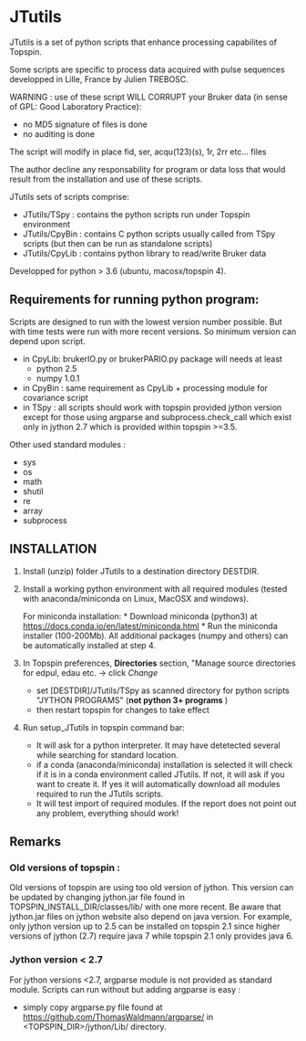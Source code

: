 # JTutils 
JTutils is a set of python scripts that enhance processing capabilites of 
Topspin.

Some scripts are specific to process data acquired with pulse sequences developped
in Lille, France by Julien TREBOSC. 

WARNING : use of these script WILL CORRUPT your Bruker data (in sense of GPL:
 Good Laboratory Practice):
* no MD5 signature of files is done
* no auditing is done

The script will modify in place fid, ser, acqu(123)(s), 1r, 2rr etc... files

The author decline any responsability for program or data loss that would result from the installation and use of these scripts.

JTutils sets of scripts comprise:
* JTutils/TSpy : contains the python scripts run under Topspin environment
* JTutils/CpyBin : contains C python scripts usually called from TSpy
  scripts (but then can be run as standalone scripts)
* JTutils/CpyLib : contains python library to read/write Bruker data

Developped for python > 3.6 (ubuntu, macosx/topspin 4).

## Requirements for running python program: 
Scripts are designed to run with the lowest version number possible. 
But with time tests were run with more recent versions. So minimum version 
can depend upon script.
 - in CpyLib: brukerIO.py or brukerPARIO.py package will needs at least
    * python 2.5
    * numpy 1.0.1 
 - in CpyBin : same requirement as CpyLib + processing module for covariance
  script
 - in TSpy : all scripts should work with topspin provided jython version except
    for those using argparse and subprocess.check_call which exist only in 
    jython 2.7 which is provided within topspin >=3.5.

Other used standard modules :
* sys
* os
* math
* shutil
* re
* array
* subprocess

## INSTALLATION
1) Install (unzip) folder JTutils to a destination directory DESTDIR.

2) Install a working python environment with all required modules (tested with 
   anaconda/miniconda on Linux, MacOSX and windows).

    For miniconda installation: 
        * Download miniconda (python3) at https://docs.conda.io/en/latest/miniconda.html
        * Run the miniconda installer (100-200Mb). All additional packages (numpy and others) can be automatically installed
           at step 4. 

3) In Topspin preferences, **Directories** section, "Manage source directories for edpul, edau etc. -> click *Change*
    * set [DESTDIR]/JTutils/TSpy as scanned directory for python scripts "JYTHON PROGRAMS" (**not python 3+ programs** )
    * then restart topspin for changes to take effect

4) Run setup\_JTutils in topspin command bar:
    * It will ask for a python interpreter. It may have detetected several while searching for standard location.
    * if a conda (anaconda/miniconda) installation is selected it will check if it is in a conda environment 
    called JTutils. If not, it will ask if you want to create it. If yes it will automatically download all 
    modules required to run the JTutils scripts.
    * It will test import of required modules. If the report does not point out any problem, everything should work!

## Remarks
### Old versions of topspin :
Old versions of topspin are using too old version of jython. This version can 
be updated by changing jython.jar file found in TOPSPIN\_INSTALL\_DIR/classes/lib/
with one more recent. Be aware that jython.jar files on jython website also 
depend on java version. For example, only jython version up to 2.5 can be 
installed on topspin 2.1 since higher versions of jython (2.7) require java 7 
while topspin 2.1 only provides java 6.

### Jython version \< 2.7
For jython versions \<2.7, argparse module is not provided as standard module. 
Scripts can run without but adding argparse is easy :
- simply copy argparse.py file found at https://github.com/ThomasWaldmann/argparse/ in 
\<TOPSPIN\_DIR\>/jython/Lib/ directory.
